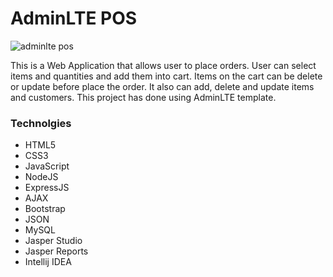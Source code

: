 # AdminLTE POS

![adminlte pos](https://user-images.githubusercontent.com/46773156/52532659-a4608a00-2d4e-11e9-8d8c-91f7b7de4ad9.png)


This is a Web Application that allows user to place orders. User can select items and quantities and add them into cart. Items on the cart can be delete or update before place the order. It also can add, delete and update items and customers. This project has done using AdminLTE template.

### Technolgies
* HTML5
* CSS3
* JavaScript
* NodeJS
* ExpressJS
* AJAX
* Bootstrap
* JSON
* MySQL
* Jasper Studio
* Jasper Reports
* Intellij IDEA